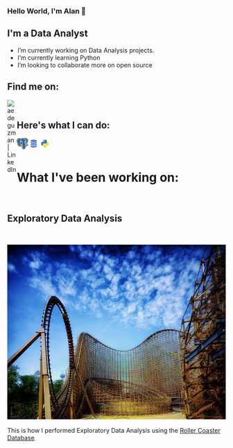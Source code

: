 ### Hello World, I'm Alan  👋
## I'm a Data Analyst

- I’m currently working on Data Analysis projects.
- I’m currently learning Python
- I’m looking to collaborate more on open source


## Find me on:
<img align="left" alt="aedeguzman | LinkedIn" width="22px" src="https://cdn.jsdelivr.net/npm/simple-icons@v3/icons/linkedin.svg" />
<br/>

## Here's what I can do:
<img align="left" alt="postgreSQL" width="26px" src="https://raw.githubusercontent.com/github/explore/80688e429a7d4ef2fca1e82350fe8e3517d3494d/topics/postgresql/postgresql.png" />
<img align="left" alt="SQL" width="26px" src="https://raw.githubusercontent.com/github/explore/80688e429a7d4ef2fca1e82350fe8e3517d3494d/topics/sql/sql.png" />
<img align="left" alt="python" width="26px" src="https://raw.githubusercontent.com/github/explore/80688e429a7d4ef2fca1e82350fe8e3517d3494d/topics/python/python.png" />

<br/>
<br/>


# What I've been working on:
<br/>

## Exploratory Data Analysis
<br/>

![Roller Coaster](img/kings-island-211994_640.jpg)

This is how I performed Exploratory Data Analysis using the [Roller Coaster Database](https://github.com/aedeguzman/aedeguzman.github.io/blob/main/Roller%20Coaster%20EDA.ipynb)

